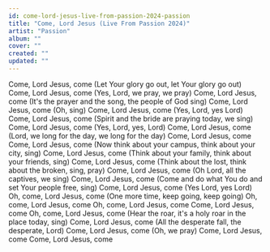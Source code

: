 ```yaml
---
id: come-lord-jesus-live-from-passion-2024-passion
title: "Come, Lord Jesus (Live From Passion 2024)"
artist: "Passion"
album: ""
cover: ""
created: ""
updated: ""
---
```


Come, Lord Jesus, come (Let Your glory go out, let Your glory go out)
Come, Lord Jesus, come (Yes, Lord, we pray, we pray)
Come, Lord Jesus, come (It's the prayer and the song, the people of God sing)
Come, Lord Jesus, come (Oh, sing)
Come, Lord Jesus, come (Yes, Lord, yes Lord)
Come, Lord Jesus, come (Spirit and the bride are praying today, we sing)
Come, Lord Jesus, come (Yes, Lord, yes, Lord)
Come, Lord Jesus, come (Lord, we long for the day, we long for the day)
Come, Lord Jesus, come
Come, Lord Jesus, come (Now think about your campus, think about your city, sing)
Come, Lord Jesus, come (Think about your family, think about your friends, sing)
Come, Lord Jesus, come (Think about the lost, think about the broken, sing, pray)
Come, Lord Jesus, come (Oh Lord, all the captives, we sing)
Come, Lord Jesus, come (Come and do what You do and set Your people free, sing)
Come, Lord Jesus, come (Yes Lord, yes Lord)
Oh, come, Lord Jesus, come (One more time, keep going, keep going)
Oh, come, Lord Jesus, come
Oh, come, Lord Jesus, come
Come, Lord Jesus, come
Oh, come, Lord Jesus, come (Hear the roar, it's a holy roar in the place today, sing)
Come, Lord Jesus, come (All the desperate fall, the desperate, Lord)
Come, Lord Jesus, come (Oh, we pray)
Come, Lord Jesus, come
Come, Lord Jesus, come